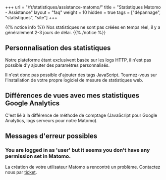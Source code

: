 +++
url = "/fr/statistiques/assistance-matomo/"
title = "Statistiques Matomo - Assistance"
layout = "faq"
weight = 10
hidden = true
tags = ["dépannage", "statistiques", "site"]
+++

{{% notice info %}}
Nos statistiques ne sont pas créées en temps réel, il y a généralement 2-3 jours de délai.
{{% /notice %}}

## Personnalisation des statistiques
Notre plateforme étant exclusivent basée sur les logs HTTP, il n'est pas possible d'y ajouter des paramètres personnalisés.

Il n'est donc pas possible d'ajouter des tags JavaScript. Tournez-vous sur l'installation de votre propre logiciel de mesure de statistiques web.

## Différences de vues avec mes statistiques Google Analytics
C'est lié à la différence de méthode de comptage (JavaScript pour Google Analytics, logs ser­veurs pour notre Matomo).

## Messages d'erreur possibles
### You are logged in as 'user' but it seems you don't have any permission set in Matomo.
La création de votre utilisateur Matomo a rencontré un problème. Contactez nous par [ticket](https://admin.alwaysdata.com/support/add).
